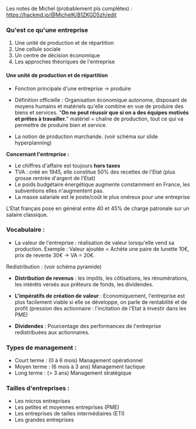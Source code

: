Les notes de Michel (probablement pls complètes) : https://hackmd.io/@MichelK/B1ZKGD5zh/edit

### Qu'est ce qu'une entreprise
1. Une unité de production et de répartition
2. Une cellule sociale
3. Un centre de décision économique
4. Les approches théoriques de l'entreprise

#### Une unité de production et de répartition
- Fonction principale d'une entreprise -> produire

- Définition officielle : Organisation économique autonome, disposant de moyens humains et matériels qu'elle combine en vue de produire des biens et services.
	"**On ne peut réussir que si on a des équipes motivés et prêtes à travailler.**"
	matériel = chaîne de production, tout ce qui va permettre de produire bien et service.

- La notion de production marchande.
(voir schéma sur slide hyperplanning)

**Concernant l'entreprise :**
- Le chiffres d'affaire est toujours **hors taxes**
- TVA : créé en 1945, elle constitue 50% des recettes de l'Etat (plus grosse rentrée d'argent de l'Etat)
- Le poids budgétaire énergétique augmente constamment en France, les subventions elles n'augmentent pas.
- La masse salariale est le poste/coût le plus onéreux pour une entreprise

L'Etat français pose en général entre 40 et 45% de charge patronale sur un salaire classique.

### Vocabulaire :
- La valeur de l'entreprise : réalisation de valeur lorsqu'elle vend sa production.
Exemple :
Valeur ajoutée = Achète une paire de lunette 10€, prix de revente 30€ -> VA = 20€.

Redistribution :
(voir schéma pyramide)

- **Distribution de revenus** : les impôts, les côtisations, les rénumérations, les intérêts versés aux prêteurs de fonds, les dividendes.
- **L'impératifs de création de valeur** : Economiquement, l'entreprise est plus facilement viable si elle se développe, on parle de rentabilité et de profit (pression des actionnaire : l'incitation de l'Etat à investir dans les PME)

- **Dividendes** : Pourcentage des performances de l'entreprise redistribuées aux actionnaires.

### Types de management :

- Court terme : (0 à 6 mois) Management opérationnel
- Moyen terme : (6 mois à 3 ans) Management tactique
- Long terme : (> 3 ans) Management stratégique

### Tailles d'entreprises :
- Les micros entreprises
- Les petites et moyennes entreprises (PME)
- Les entreprises de tailles intermédiaires (ETI)
- Les grandes entreprises
